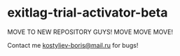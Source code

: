 # exitlag-trial-activator-beta

MOVE TO NEW REPOSITORY GUYS! MOVE MOVE MOVE!

Contact me kostyliev-boris@mail.ru for bugs!
